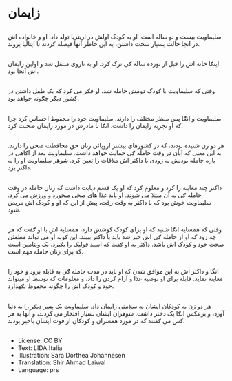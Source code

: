 # زايمان

##
سلیماويت بيست و نو ساله است. او به کودک اولش در اريتريا تولد‌ داد. او و خانواده اش در آنجا حالت بسيار سخت داشتن، به اين خاطر آنها فيصله کردند تا ايتاليا بروند.

##
اينګا خانه اش را قبل از نوزده ساله ګی ترک کرد. او به ناروی منتقل شد و اولين زايمان اش آنجا بود.

##
وقتی که سليماويت با کودک دومش حامله شد، او فکر می کرد که یک طفل داشتن در کشور دیګر چګونه خواهد بود.

##
سليماويت و انګا پس منظر مختلف را دارند. سليماويت خود را محفوظ احساس کرد چرا که او تجربه زایمان را داشت. انګا با مادرش در مورد زايمان صحبت کرد.

##
هر دو زن شنيده بودند، که در کشورهای بيشتر اروپائی زنان حق محافظت صحی را دارند. به این معنی که آنان در وقت حامله ګی حمايت خواهد داشت. سليماويت بعد از آګاهی در باره حامله بودنش به زودی با داکتر اش ملاقات را تعین کرد. شوهر سليماويت او را به داکتر برد.

##
داکتر چند معاینه را کرد و معلوم کرد که او يک قسم ديابت داشت که زنان حامله در وقت حامله ګی به آن مبتلا می شوند. او باید غذا های صحی ميخورد و ورزش می کرد. سليماويت خوش بود‌ که با داکتر به وقت رقت، پيش از اين که او و کودک اش مريض شود.

##
وقتی که همسايه انګا شنيد که او برای کودک کوشش دارد، همسايه اش با او ګفت که هر چه زود که او از حامله ګی اش خبر شد بايد با داکتر ببیند. اين ګونه او مي تواند مطمئن صحت خود و کودک اش باشد. داکتر به او ګفت که اسيد فوليک را بګيرد، يک ويتامين است که برای زنان حامله مهم است.

##
انگا و داکتر اش به اين موافق شدن که او بايد در مدت حامله ګی به قابله برود و خود را معاینه نمايد. قابله برای او توصيه غذا و آرام کردن را داد، و معلومات که توسط او ميتواند خود و کودک اش را چگونه محفوظ نګهدارد.

##
هر دو زن به کودکان ايشان به سلامتی زايمان داد. سليماويت یک پسر ديګر را به دنیا آورد، و برعکس انګا يک دختر داشت. شوهران ایشان بسيار افتخار می کردند، و آنها به هر کس می ګفتند که در مورد همسران و کودکان از فوت ایشان باخبر بودند.

##
* License: CC BY
* Text: LIDA Italia
* Illustration: Sara Dorthea Johannesen
* Translation: Shir Ahmad Laiwal
* Language: prs

